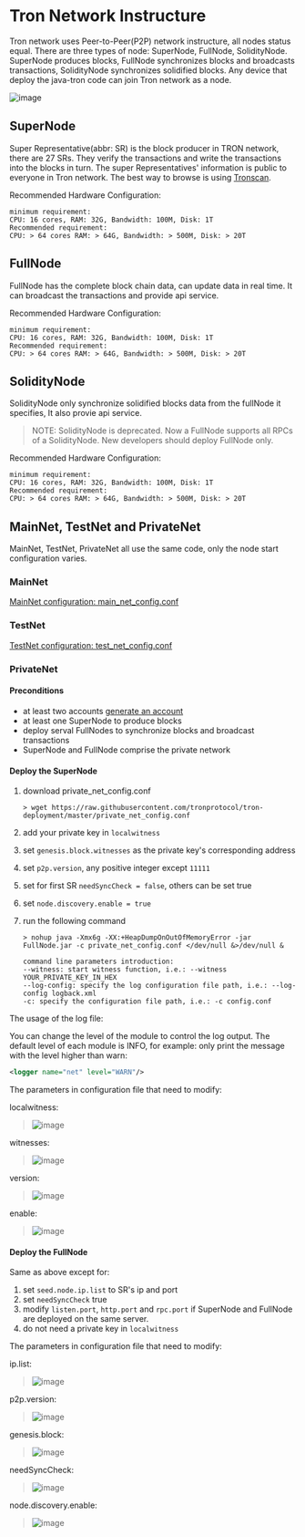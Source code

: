 # Tron Network Instructure

Tron network uses Peer-to-Peer(P2P) network instructure, all nodes status equal. There are three types of node: SuperNode, FullNode, SolidityNode. SuperNode produces blocks, FullNode synchronizes blocks and broadcasts transactions, SolidityNode synchronizes solidified blocks. Any device that deploy the java-tron code can join Tron network as a node.

![image](https://raw.githubusercontent.com/tronprotocol/documentation-en/master/images/network.png)

## SuperNode

Super Representative(abbr: SR) is the block producer in TRON network, there are 27 SRs. They verify the transactions and write the transactions into the blocks in turn. The super Representatives' information is public to everyone in Tron network. The best way to browse is using [Tronscan](https://tronscan.org/#/sr/representatives).

Recommended Hardware Configuration:

```text
minimum requirement:
CPU: 16 cores, RAM: 32G, Bandwidth: 100M, Disk: 1T
Recommended requirement:
CPU: > 64 cores RAM: > 64G, Bandwidth: > 500M, Disk: > 20T
```

## FullNode

FullNode has the complete block chain data, can update data in real time. It can broadcast the transactions and provide api service.

Recommended Hardware Configuration:

```text
minimum requirement:
CPU: 16 cores, RAM: 32G, Bandwidth: 100M, Disk: 1T
Recommended requirement:
CPU: > 64 cores RAM: > 64G, Bandwidth: > 500M, Disk: > 20T
```

## SolidityNode

SolidityNode only synchronize solidified blocks data from the fullNode it specifies, It also provie api service.

> NOTE: SolidityNode is deprecated. Now a FullNode supports all RPCs of a SolidityNode.
> New developers should deploy FullNode only.

Recommended Hardware Configuration:

```text
minimum requirement:
CPU: 16 cores, RAM: 32G, Bandwidth: 100M, Disk: 1T
Recommended requirement:
CPU: > 64 cores RAM: > 64G, Bandwidth: > 500M, Disk: > 20T
```

## MainNet, TestNet and PrivateNet

MainNet, TestNet, PrivateNet all use the same code, only the node start configuration varies.

### MainNet

[MainNet configuration: main_net_config.conf](https://github.com/tronprotocol/tron-deployment/blob/master/main_net_config.conf)

### TestNet

[TestNet configuration: test_net_config.conf](https://github.com/tronprotocol/tron-deployment/blob/master/test_net_config.conf)

### PrivateNet

#### Preconditions

- at least two accounts [generate an account](https://tronscan.org/#/wallet/new)
- at least one SuperNode to produce blocks
- deploy serval FullNodes to synchronize blocks and broadcast transactions
- SuperNode and FullNode comprise the private network

#### Deploy the SuperNode

1. download private_net_config.conf

    ```console
    > wget https://raw.githubusercontent.com/tronprotocol/tron-deployment/master/private_net_config.conf
    ```

2. add your private key in `localwitness`
3. set `genesis.block.witnesses` as the private key's corresponding address
4. set `p2p.version`, any positive integer except `11111`
5. set for first SR `needSyncCheck = false`, others can be set true
6. set `node.discovery.enable = true`
7. run the following command

    ```text
    > nohup java -Xmx6g -XX:+HeapDumpOnOutOfMemoryError -jar FullNode.jar -c private_net_config.conf </dev/null &>/dev/null &

    command line parameters introduction:
    --witness: start witness function, i.e.: --witness YOUR_PRIVATE_KEY_IN_HEX
    --log-config: specify the log configuration file path, i.e.: --log-config logback.xml
    -c: specify the configuration file path, i.e.: -c config.conf
    ```

The usage of the log file:

You can change the level of the module to control the log output. The default level of each module is INFO, for example: only print the message with the level higher than warn:

```xml
<logger name="net" level="WARN"/>
```

The parameters in configuration file that need to modify:

localwitness:
> ![image](https://raw.githubusercontent.com/tronprotocol/documentation-en/master/images/localwitness.jpg)

witnesses:
> ![image](https://raw.githubusercontent.com/tronprotocol/documentation-en/master/images/witness.png)

version:
> ![image](https://raw.githubusercontent.com/tronprotocol/documentation-en/master/images/p2p_version.png)

enable:
> ![image](https://raw.githubusercontent.com/tronprotocol/documentation-en/master/images/discovery_enable.png)

#### Deploy the FullNode

Same as above except for:

1. set `seed.node.ip.list` to SR's ip and port
2. set `needSyncCheck` true
3. modify `listen.port`, `http.port` and `rpc.port` if SuperNode and FullNode are deployed on the same server.
4. do not need a private key in `localwitness`

The parameters in configuration file that need to modify:

ip.list:
> ![image](https://raw.githubusercontent.com/tronprotocol/documentation-en/master/images/ip_list.png)

p2p.version:
> ![image](https://raw.githubusercontent.com/tronprotocol/documentation-en/master/images/p2p_version.png)

genesis.block:
> ![image](https://raw.githubusercontent.com/tronprotocol/documentation-en/master/images/genesis_block.png)

needSyncCheck:
> ![image](https://raw.githubusercontent.com/tronprotocol/documentation-en/master/images/need_sync_check.png)

node.discovery.enable:
> ![image](https://raw.githubusercontent.com/tronprotocol/documentation-en/master/images/discovery_enable.png)

